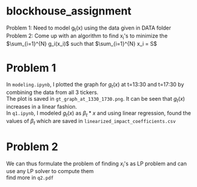 # blockhouse_assignment
Problem 1: Need to model g<sub>t</sub>(x) using the data given in DATA folder </br>
Problem 2: Come up with an algorithm to find x<sub>i</sub>'s to minimize the $\sum_{i=1}^{N} g_i(x_i)$ such that $\sum_{i=1}^{N} x_i = S$

# Problem 1
In `modeling.ipynb`, I plotted the graph for $g_t(x)$ at t=13:30 and t=17:30 by combining the data from all 3 tickers. </br>
The plot is saved in `gt_graph_at_1330_1730.png`. It can be seen that $g_t(x)$ increases in a linear fashion. </br>
In `q1.ipynb`, I modeled $g_t(x)$ as $\beta_{t} * x$ and using linear regression, found the values of $\beta_{t}$ which are saved in `linearized_impact_coefficients.csv` </br>

# Problem 2
We can thus formulate the problem of finding $x_i$'s as LP problem and can use any LP solver to compute them </br>
find more in `q2.pdf`

